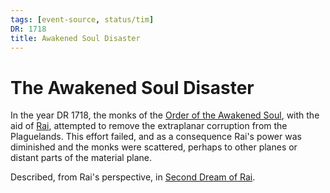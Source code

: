 ```yaml
---
tags: [event-source, status/tim]
DR: 1718
title: Awakened Soul Disaster
---
```

# The Awakened Soul Disaster

In the year DR 1718, the monks of the [Order of the Awakened Soul](<../../../groups/dunmari-mystery-cults/order-of-the-awakened-soul.md>), with the aid of [Rai](<../../../people/pcs/great-war/rai.md>), attempted to remove the extraplanar corruption from the Plaguelands. This effort failed, and as a consequence Rai's power was diminished and the monks were scattered, perhaps to other planes or distant parts of the material plane.


Described, from Rai's perspective, in [Second Dream of Rai](<../../../campaigns/dunmari-frontier/dreams-and-visions/second-dream-of-rai.md>). 


